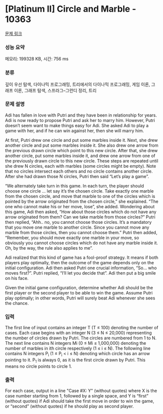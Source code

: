 # [Platinum II] Circle and Marble - 10363 

[문제 링크](https://www.acmicpc.net/problem/10363) 

### 성능 요약

메모리: 199328 KB, 시간: 756 ms

### 분류

깊이 우선 탐색, 다이나믹 프로그래밍, 트리에서의 다이나믹 프로그래밍, 게임 이론, 그래프 이론, 그래프 탐색, 스프라그–그런디 정리, 트리

### 문제 설명

<p>Adi has fallen in love with Putri and they have been in relationship for years. Adi is now ready to propose Putri and ask her to marry him. However, Putri doesn’t seem want to make things easy for Adi. She asked Adi to play a game with her, and if he can win against her, then she will marry him.</p>

<p>At first, Putri drew one circle and put some marbles inside it. Next, she drew another circle and put some marbles inside it. She also drew one arrow from the previous drawn circle which point to this new circle. After that, she drew another circle, put some marbles inside it, and drew one arrow from one of the previously drawn circle to this new circle. These steps are repeated until she drew N circles, each with marbles (some circles might be empty). Note that no circles intersect each others and no circle contains another circle. After she had drawn those N circles, Putri then said “Let’s play a game”.</p>

<p>“We alternately take turn in this game. In each turn, the player should choose one circle … let say it’s the chosen circle. Take exactly one marble from the chosen circle, and move that marble to one of the circles which is pointed by the arrow originated from the chosen circle,” she explained. “The one who cannot make his or her move, lose”, she added. Wondering about this game, Adi then asked, “How about those circles which do not have any arrow originated from them? Can we take marble from those circles?” Putri then replied, “Ahh.. no, you cannot choose those circles. It’s a mandatory that you move one marble to another circle. Since you cannot move any marble from those circles, then you cannot choose them.” Putri then added, “Remember, you should move exactly one marble in your move, so obviously you cannot choose circles which do not have any marble inside it. Oh, by the way, the rule also applies to me”.</p>

<p>Adi realized that this kind of game has a fool-proof strategy. It means if both players play optimally, then the outcome of the game depends only on the initial configuration. Adi then asked Putri one crucial information, “So… who moves first?”. Putri replied, “I’ll let you decide that”. Adi then put a big smile on his face.</p>

<p>Given the initial game configuration, determine whether Adi should be the first player or the second player to be able to win the game. Assume Putri play optimally; in other words, Putri will surely beat Adi whenever she sees the chance.</p>

### 입력 

 <p>The first line of input contains an integer T (T ≤ 100) denoting the number of cases. Each case begins with an integer N (3 ≤ N ≤ 20,000) representing the number of circles drawn by Putri. The circles are numbered from 1 to N. The next line contains N integers Mi (0 ≤ Mi ≤ 1,000,000) denoting the number of marbles in ith circle respectively (1 ≤ i ≤ N). The following line contains N integers P<sub>i</sub> (1 ≤ P<sub>i</sub> < i ≤ N) denoting which circle has an arrow pointing to it. P<sub>1</sub> is always 0, as it is the first circle drawn by Putri. This means no circle points to circle 1.</p>

### 출력 

 <p>For each case, output in a line "Case #X: Y" (without quotes) where X is the case number starting from 1, followed by a single space, and Y is “first” (without quotes) if Adi should take the first move in order to win the game, or “second” (without quotes) if he should play as second player.</p>

